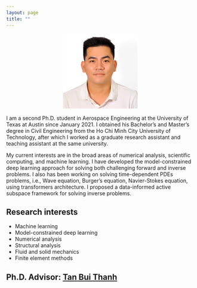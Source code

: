 ```yaml
---
layout: page
title: "" 
---
```


<div align="center"> <img width="200" height = "200" src="/files/DSC_0114.JPG"></div>


I am a second Ph.D. student in Aerospace Engineering at the University of Texas at Austin since January 2021. I obtained his Bachelor’s and Master’s degree in Civil Engineering from the Ho Chi Minh City University of Technology, after which I worked as a graduate research assistant and teaching assistant at the same university. 

My current interests are in the broad areas of numerical analysis, scientific computing, and machine learning. I have developed the model-constrained deep learning approach for solving both challenging forward and inverse problems. I also has been working on solving time-dependent PDEs problems, i.e., Wave equation, Burger’s equation, Navier-Stokes equation, using transformers architecture. I proposed a data-informed active subspace framework for solving inverse problems.

## Research interests
- Machine learning
- Model-constrained deep learning
- Numerical analysis
- Structural analysis
- Fluid and solid mechanics
- Finite element methods

## Ph.D. Advisor: [Tan Bui Thanh](https://users.oden.utexas.edu/~tanbui/)
